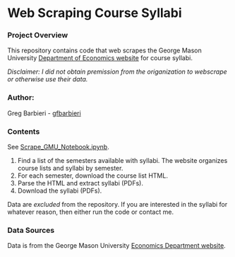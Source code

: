 # Web Scraping Course Syllabi

### Project Overview
This repository contains code that web scrapes the George Mason University [Department of Economics website](https://economics.gmu.edu/course_sections) for course syllabi.

_Disclaimer: I did not obtain premission from the origanization to webscrape or otherwise use their data._

### Author:
Greg Barbieri - [gfbarbieri](https://github.com/gfbarbieri)

### Contents
See [Scrape_GMU_Notebook.ipynb](src/Scape_GMU_Notebook.ipynb).

1. Find a list of the semesters available with syllabi. The website organizes course lists and syllabi by semester.
2. For each semester, download the course list HTML.
3. Parse the HTML and extract syllabi (PDFs).
4. Download the syllabi (PDFs).

Data are *excluded* from the repository. If you are interested in the syllabi for whatever reason, then either run the code or contact me.

### Data Sources
Data is from the George Mason University [Economics Department website](https://economics.gmu.edu).
